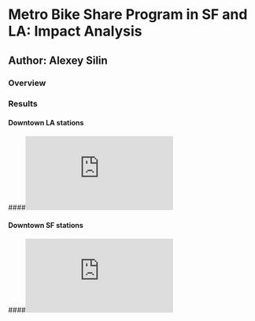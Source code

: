 # Metro Bike Share Program in SF and LA: Impact Analysis

## Author: Alexey Silin

### Overview

### Results 

#### Downtown LA stations
####![alt text](https://github.com/asilin17/Metro-Bike-Share/blob/master/Mapped%20Stations/DTLA_Stations.pdf)

#### Downtown SF stations

####![alt text](https://github.com/asilin17/Metro-Bike-Share/blob/master/Mapped%20Stations/SF_Stations.pdf)
